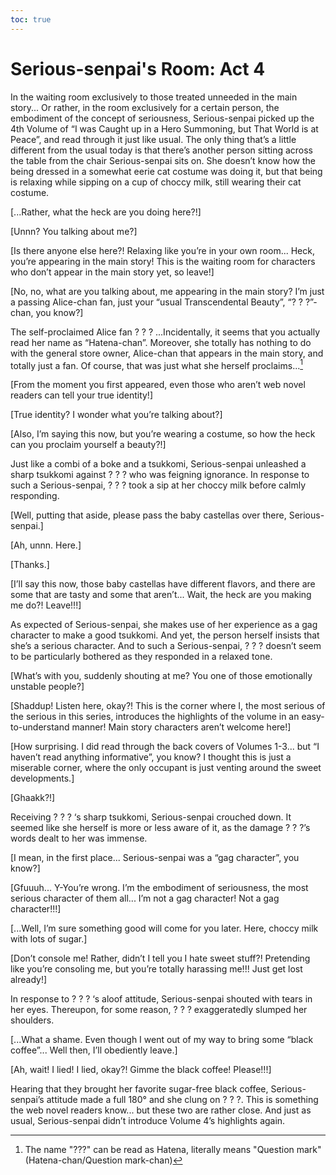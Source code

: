 ```yaml
---
toc: true
---
```


# Serious-senpai's Room: Act 4

In the waiting room exclusively to those treated unneeded in the main story...
Or rather, in the room exclusively for a certain person, the embodiment of the
concept of seriousness, Serious-senpai picked up the 4th Volume of “I was Caught
up in a Hero Summoning, but That World is at Peace”, and read through it just
like usual. The only thing that’s a little different from the usual today is
that there’s another person sitting across the table from the chair
Serious-senpai sits on. She doesn’t know how the being dressed in a somewhat
eerie cat costume was doing it, but that being is relaxing while sipping on a
cup of choccy milk, still wearing their cat costume.

[...Rather, what the heck are you doing here?!]

[Unnn? You talking about me?]

[Is there anyone else here?! Relaxing like you’re in your own room... Heck,
you’re appearing in the main story! This is the waiting room for characters who
don’t appear in the main story yet, so leave!]

[No, no, what are you talking about, me appearing in the main story? I’m just a
passing Alice-chan fan, just your “usual Transcendental Beauty”, “? ? ?”-chan,
you know?]

The self-proclaimed Alice fan ? ? ? ...Incidentally, it seems that you actually
read her name as “Hatena-chan”. Moreover, she totally has nothing to do with the
general store owner, Alice-chan that appears in the main story, and totally just
a fan. Of course, that was just what she herself proclaims...[^hatenachan]

[From the moment you first appeared, even those who aren’t web novel readers can
tell your true identity!]

[True identity? I wonder what you’re talking about?]

[Also, I’m saying this now, but you’re wearing a costume, so how the heck can
you proclaim yourself a beauty?!]

Just like a combi of a boke and a tsukkomi, Serious-senpai unleashed a sharp
tsukkomi against ? ? ? who was feigning ignorance. In response to such a
Serious-senpai, ? ? ? took a sip at her choccy milk before calmly responding.

[Well, putting that aside, please pass the baby castellas over there,
Serious-senpai.]

[Ah, unnn. Here.]

[Thanks.]

[I’ll say this now, those baby castellas have different flavors, and there are
some that are tasty and some that aren’t... Wait, the heck are you making me
do?! Leave!!!]

As expected of Serious-senpai, she makes use of her experience as a gag
character to make a good tsukkomi. And yet, the person herself insists that
she’s a serious character. And to such a Serious-senpai, ? ? ? doesn’t seem to
be particularly bothered as they responded in a relaxed tone.

[What’s with you, suddenly shouting at me? You one of those emotionally unstable
people?]

[Shaddup! Listen here, okay?! This is the corner where I, the most serious of
the serious in this series, introduces the highlights of the volume in an
easy-to-understand manner! Main story characters aren’t welcome here!]

[How surprising. I did read through the back covers of Volumes 1-3... but “I
haven’t read anything informative”, you know? I thought this is just a miserable
corner, where the only occupant is just venting around the sweet developments.]

[Ghaakk?!]

Receiving ? ? ? ‘s sharp tsukkomi, Serious-senpai crouched down. It seemed like
she herself is more or less aware of it, as the damage ? ? ?’s words dealt to
her was immense.

[I mean, in the first place... Serious-senpai was a “gag character”, you know?]

[Gfuuuh... Y-You’re wrong. I’m the embodiment of seriousness, the most serious
character of them all... I’m not a gag character! Not a gag character!!!]

[...Well, I’m sure something good will come for you later. Here, choccy milk
with lots of sugar.]

[Don’t console me! Rather, didn’t I tell you I hate sweet stuff?! Pretending
like you’re consoling me, but you’re totally harassing me!!! Just get lost
already!]

In response to ? ? ? ‘s aloof attitude, Serious-senpai shouted with tears in her
eyes. Thereupon, for some reason, ? ? ? exaggeratedly slumped her shoulders.

[...What a shame. Even though I went out of my way to bring some “black
coffee”... Well then, I’ll obediently leave.]

[Ah, wait! I lied! I lied, okay?! Gimme the black coffee! Please!!!]

Hearing that they brought her favorite sugar-free black coffee, Serious-senpai’s
attitude made a full 180° and she clung on ? ? ?. This is something the web
novel readers know... but these two are rather close. And just as usual,
Serious-senpai didn’t introduce Volume 4’s highlights again.

[^hatenachan]:
    The name "???" can be read as Hatena, literally means "Question mark"
    (Hatena-chan/Question mark-chan)

